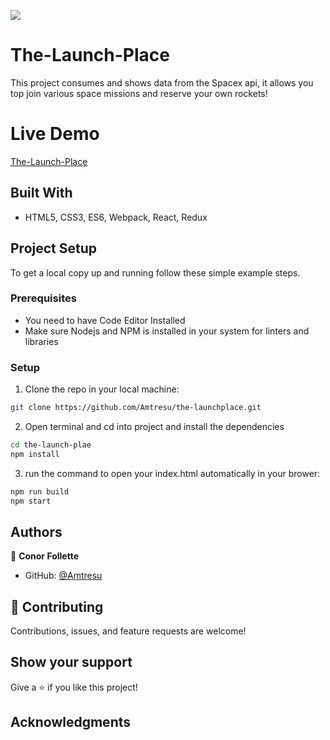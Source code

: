 ![](https://img.shields.io/badge/Microverse-blueviolet)

# The-Launch-Place
This project consumes and shows data from the Spacex api, it allows you top join various space missions and reserve your own rockets!

# Live Demo
[The-Launch-Place](https://amtresu.github.io/the-launch-place/)

## Built With
- HTML5, CSS3, ES6, Webpack, React, Redux

## Project Setup
To get a local copy up and running follow these simple example steps.

### Prerequisites

- You need to have Code Editor Installed
- Make sure Nodejs and NPM is installed in your system for linters and libraries

### Setup
1. Clone the repo in your local machine:
```bash
git clone https://github.com/Amtresu/the-launchplace.git
```
2. Open terminal and cd into project and install the dependencies
```bash
cd the-launch-plae
npm install
```

3. run the command to open your index.html automatically in your brower:
```bash
npm run build
npm start
```

## Authors

👤 **Conor Follette**

- GitHub: [@Amtresu](https://github.com/Amtresu)



## 🤝 Contributing

Contributions, issues, and feature requests are welcome!

## Show your support

Give a ⭐️ if you like this project!

## Acknowledgments
